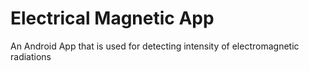 # Electrical Magnetic App

An Android App that is used for detecting intensity of electromagnetic radiations

